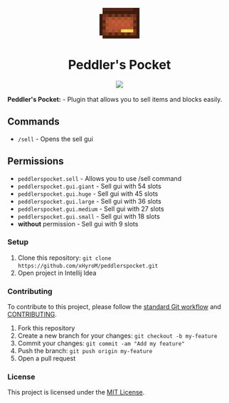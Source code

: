 <p align="center">
  <img src="./.github/pocket.png" alt="pocket" width="90" height="69">
</p>

<h1 align="center">Peddler's Pocket</h1>

<p align="center">
    <a href="https://s.xhyrom.dev/discord" alt="Discord">
        <img src="https://img.shields.io/discord/1046534628577640528?label=discord&style=for-the-badge&color=2fbfc4"/>
    </a>
</p>

**Peddler's Pocket:** - Plugin that allows you to sell items and blocks easily.

## Commands

- `/sell` - Opens the sell gui

## Permissions

- `peddlerspocket.sell` - Allows you to use /sell command
- `peddlerspocket.gui.giant` - Sell gui with 54 slots
- `peddlerspocket.gui.huge` - Sell gui with 45 slots
- `peddlerspocket.gui.large` - Sell gui with 36 slots
- `peddlerspocket.gui.medium` - Sell gui with 27 slots
- `peddlerspocket.gui.small` - Sell gui with 18 slots
- **without** permission - Sell gui with 9 slots

### Setup

1. Clone this repository: `git clone https://github.com/xHyroM/peddlerspocket.git`
2. Open project in Intellij Idea

### Contributing

To contribute to this project, please follow the [standard Git workflow](https://git-scm.com/book/en/v2/Git-Basics-Getting-a-Git-Repository#The-Standard-Git-Workflow) and [CONTRIBUTING](./CONTRIBUTING.md).

1. Fork this repository
2. Create a new branch for your changes: `git checkout -b my-feature`
3. Commit your changes: `git commit -am "Add my feature"`
4. Push the branch: `git push origin my-feature`
5. Open a pull request

### License

This project is licensed under the [MIT License](./LICENSE).

